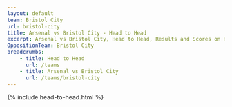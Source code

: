 ```yaml
---
layout: default
team: Bristol City
url: bristol-city
title: Arsenal vs Bristol City - Head to Head
excerpt: Arsenal vs Bristol City, Head to Head, Results and Scores on History of Arsenal Football Club
OppositionTeam: Bristol City
breadcrumbs:
    - title: Head to Head
      url: /teams
    - title: Arsenal vs Bristol City
      url: /teams/bristol-city
---
```


{% include head-to-head.html %}